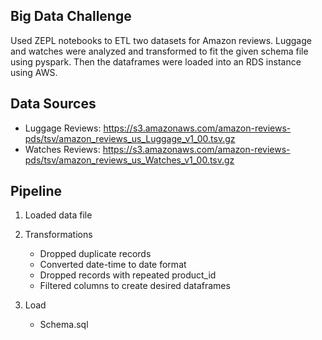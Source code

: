 ## Big Data Challenge
Used ZEPL notebooks to ETL two datasets for Amazon reviews. Luggage and watches were analyzed and transformed to fit the given schema file using pyspark. Then the dataframes were loaded into an RDS instance using AWS.


## Data Sources
* Luggage Reviews: https://s3.amazonaws.com/amazon-reviews-pds/tsv/amazon_reviews_us_Luggage_v1_00.tsv.gz
* Watches Reviews: https://s3.amazonaws.com/amazon-reviews-pds/tsv/amazon_reviews_us_Watches_v1_00.tsv.gz


## Pipeline
1. Loaded data file

2. Transformations
    * Dropped duplicate records
    * Converted date-time to date format
    * Dropped records with repeated product_id
    * Filtered columns to create desired dataframes
    
3. Load
    * Schema.sql
